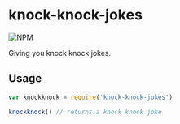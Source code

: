 # knock-knock-jokes
[![NPM](https://nodei.co/npm/knock-knock-jokes.png)](https://nodei.co/npm/knock-knock-jokes/)

Giving you knock knock jokes.

## Usage

```js
var knockknock = require('knock-knock-jokes')

knockknock() // returns a knock knock joke
```
